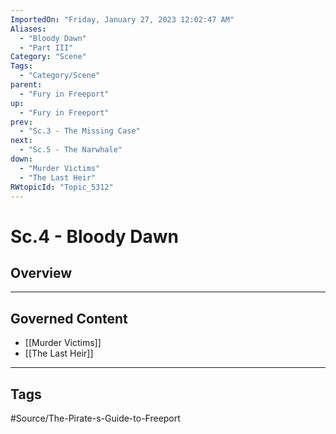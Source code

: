 ```yaml
---
ImportedOn: "Friday, January 27, 2023 12:02:47 AM"
Aliases:
  - "Bloody Dawn"
  - "Part III"
Category: "Scene"
Tags:
  - "Category/Scene"
parent:
  - "Fury in Freeport"
up:
  - "Fury in Freeport"
prev:
  - "Sc.3 - The Missing Case"
next:
  - "Sc.5 - The Narwhale"
down:
  - "Murder Victims"
  - "The Last Heir"
RWtopicId: "Topic_5312"
---
```

# Sc.4 - Bloody Dawn
## Overview
---
## Governed Content
- [[Murder Victims]]
- [[The Last Heir]]


---
## Tags
#Source/The-Pirate-s-Guide-to-Freeport


